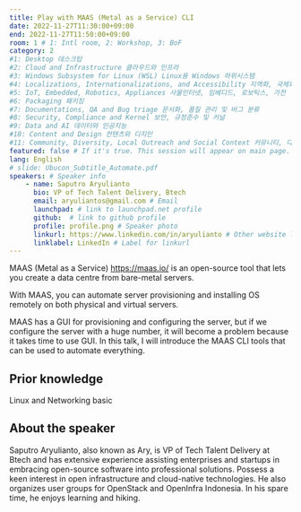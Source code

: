 ```yaml
---
title: Play with MAAS (Metal as a Service) CLI
date: 2022-11-27T11:30:00+09:00
end: 2022-11-27T11:50:00+09:00
room: 1 # 1: Intl room, 2: Workshop, 3: BoF
category: 2
#1: Desktop 데스크탑
#2: Cloud and Infrastructure 클라우드와 인프라
#3: Windows Subsystem for Linux (WSL) Linux용 Windows 하위시스템
#4: Localizations, Internationalizations, and Accessibility 지역화, 국제화 및 접근성
#5: IoT, Embedded, Robotics, Appliances 사물인터넷, 임베디드, 로보틱스, 가전
#6: Packaging 패키징
#7: Documentations, QA and Bug triage 문서화, 품질 관리 및 버그 분류
#8: Security, Compliance and Kernel 보안, 규정준수 및 커널
#9: Data and AI 데이터와 인공지능
#10: Content and Design 컨텐츠와 디지인
#11: Community, Diversity, Local Outreach and Social Context 커뮤니티, 다양성, 지역 사회 협력과 사회적 관점
featured: false # If it's true. This session will appear on main page.
lang: English
# slide: Ubucon_Subtitle_Automate.pdf
speakers: # Speaker info
    - name: Saputro Aryulianto
      bio: VP of Tech Talent Delivery, Btech
      email: aryuliantos@gmail.com # Email
      launchpad: # link to launchpad.net profile
      github:  # link to github profile
      profile: profile.png # Speaker photo
      linkurl: https://www.linkedin.com/in/aryulianto # Other website link url
      linklabel: LinkedIn # Label for linkurl
---
```


MAAS (Metal as a Service) https://maas.io/ is an open-source tool that lets you create a data centre from bare-metal servers.

With MAAS, you can automate server provisioning and installing OS remotely on both physical and virtual servers. 

MAAS has a GUI for provisioning and configuring the server, but if we configure the server with a huge number, it will become a problem because it takes time to use GUI. In this talk, I will introduce the MAAS CLI tools that can be used to automate everything.

## Prior knowledge
Linux and Networking basic

## About the speaker
Saputro Aryulianto, also known as Ary, is VP of Tech Talent Delivery at Btech and has extensive experience assisting enterprises and startups in embracing open-source software into professional solutions. Possess a keen interest in open infrastructure and cloud-native technologies. He also organizes user groups for OpenStack and OpenInfra Indonesia. In his spare time, he enjoys learning and hiking.
